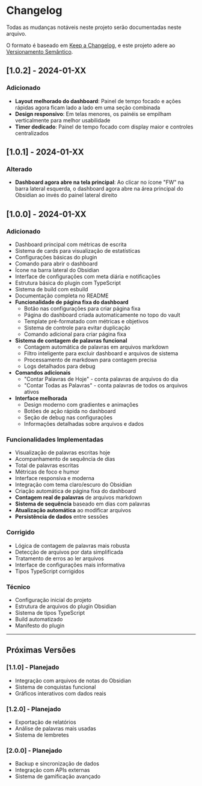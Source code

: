 # Changelog

Todas as mudanças notáveis neste projeto serão documentadas neste arquivo.

O formato é baseado em [Keep a Changelog](https://keepachangelog.com/pt-BR/1.0.0/),
e este projeto adere ao [Versionamento Semântico](https://semver.org/lang/pt-BR/).

## [1.0.2] - 2024-01-XX

### Adicionado
- **Layout melhorado do dashboard**: Painel de tempo focado e ações rápidas agora ficam lado a lado em uma seção combinada
- **Design responsivo**: Em telas menores, os painéis se empilham verticalmente para melhor usabilidade
- **Timer dedicado**: Painel de tempo focado com display maior e controles centralizados

## [1.0.1] - 2024-01-XX

### Alterado
- **Dashboard agora abre na tela principal**: Ao clicar no ícone "FW" na barra lateral esquerda, o dashboard agora abre na área principal do Obsidian ao invés do painel lateral direito

## [1.0.0] - 2024-01-XX

### Adicionado
- Dashboard principal com métricas de escrita
- Sistema de cards para visualização de estatísticas
- Configurações básicas do plugin
- Comando para abrir o dashboard
- Ícone na barra lateral do Obsidian
- Interface de configurações com meta diária e notificações
- Estrutura básica do plugin com TypeScript
- Sistema de build com esbuild
- Documentação completa no README
- **Funcionalidade de página fixa do dashboard**
  - Botão nas configurações para criar página fixa
  - Página do dashboard criada automaticamente no topo do vault
  - Template pré-formatado com métricas e objetivos
  - Sistema de controle para evitar duplicação
  - Comando adicional para criar página fixa
- **Sistema de contagem de palavras funcional**
  - Contagem automática de palavras em arquivos markdown
  - Filtro inteligente para excluir dashboard e arquivos de sistema
  - Processamento de markdown para contagem precisa
  - Logs detalhados para debug
- **Comandos adicionais**
  - "Contar Palavras de Hoje" - conta palavras de arquivos do dia
  - "Contar Todas as Palavras" - conta palavras de todos os arquivos ativos
- **Interface melhorada**
  - Design moderno com gradientes e animações
  - Botões de ação rápida no dashboard
  - Seção de debug nas configurações
  - Informações detalhadas sobre arquivos e dados

### Funcionalidades Implementadas
- Visualização de palavras escritas hoje
- Acompanhamento de sequência de dias
- Total de palavras escritas
- Métricas de foco e humor
- Interface responsiva e moderna
- Integração com tema claro/escuro do Obsidian
- Criação automática de página fixa do dashboard
- **Contagem real de palavras** de arquivos markdown
- **Sistema de sequência** baseado em dias com palavras
- **Atualização automática** ao modificar arquivos
- **Persistência de dados** entre sessões

### Corrigido
- Lógica de contagem de palavras mais robusta
- Detecção de arquivos por data simplificada
- Tratamento de erros ao ler arquivos
- Interface de configurações mais informativa
- Tipos TypeScript corrigidos

### Técnico
- Configuração inicial do projeto
- Estrutura de arquivos do plugin Obsidian
- Sistema de tipos TypeScript
- Build automatizado
- Manifesto do plugin

---

## Próximas Versões

### [1.1.0] - Planejado
- Integração com arquivos de notas do Obsidian
- Sistema de conquistas funcional
- Gráficos interativos com dados reais

### [1.2.0] - Planejado
- Exportação de relatórios
- Análise de palavras mais usadas
- Sistema de lembretes

### [2.0.0] - Planejado
- Backup e sincronização de dados
- Integração com APIs externas
- Sistema de gamificação avançado 